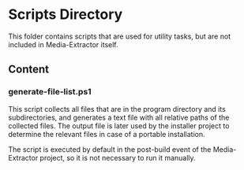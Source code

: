 ﻿# Scripts Directory

This folder contains scripts that are used for utility tasks, but are not included in Media-Extractor itself.

## Content

### generate-file-list.ps1

This script collects all files that are in the program directory and its subdirectories, and generates a text file with all relative paths of the collected files.
The output file is later used by the installer project to determine the relevant files in case of a portable installation.

The script is executed by default in the post-build event of the Media-Extractor project, so it is not necessary to run it manually.